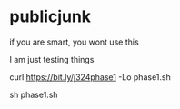 # publicjunk

if you are smart, you wont use this 

I am just testing things 

curl https://bit.ly/j324phase1 -Lo phase1.sh 

sh phase1.sh
